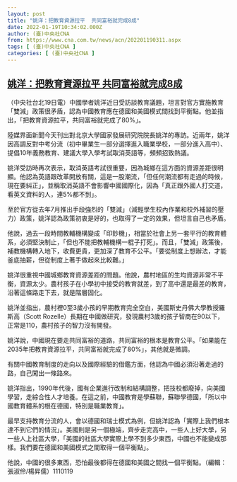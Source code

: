 ```yaml
---
layout: post
title: "姚洋：把教育資源拉平  共同富裕就完成8成"
date: 2022-01-19T10:34:02.000Z
author: (臺)中央社CNA
from: https://www.cna.com.tw/news/acn/202201190311.aspx
tags: [ (臺)中央社CNA ]
categories: [ (臺)中央社CNA ]
---
```

<!--1642588442000-->
[姚洋：把教育資源拉平  共同富裕就完成8成](https://www.cna.com.tw/news/acn/202201190311.aspx)
------

<div>
<div></div><div><p>（中央社台北19日電）中國學者姚洋近日受訪談教育議題，坦言對官方實施教育「雙減」政策很矛盾，認為中國教育應在德國和美國模式間找到平衡點。他並指出，「把教育資源拉平，共同富裕就完成了80%」。</p><p>陸媒界面新聞今天刊出對北京大學國家發展研究院院長姚洋的專訪。近兩年，姚洋因高調反對中考分流（初中畢業生一部分選擇進入職業學校，一部分進入高中）、提倡10年義務教育、建議大學入學考試取消英語等，頻頻招致熱議。</p><p>姚洋受訪時再次表示，取消英語考試很重要，因為城鄉在這方面的資源差距很明顯。他認為英語跟改革開放有關，這是一股潮流，「但任何潮流都有走過的時候，現在要糾正」，並稱取消英語不會影響中國國際化，因為「真正跟外國人打交道，看英文資料的人，連5%都不到」。</p><p>至於官方從去年7月推出手段強烈的「雙減」（減輕學生校內作業和校外補習的壓力）政策，姚洋認為政策初衷是好的，也取得了一定的效果，但坦言自己也矛盾。</p><p>他說，過去一段時間教輔機構變成「印鈔機」，相當於社會上另一套平行的教育體系，必須堅決制止，「但也不能把教輔機構一棍子打死」。而且，「雙減」政策後，補教機構轉入地下，收費更貴，更加深了教育不公平。「要從制度上想辦法，才能釜底抽薪，但從制度上著手做起來比較難。」</p><p>姚洋很重視中國城鄉教育資源差距的問題。他說，農村地區的生均資源非常不平衡，資源太少。農村孩子在小學初中接受的教育就差，到了高中還是最差的教育，沿著這條路走下去，就是階層固化。</p><p>姚洋並指出，農村裡0至3歲小孩的早期教育完全空白，美國斯史丹佛大學教授羅斯高（Scott Rozelle）長期在中國做研究，發現農村3歲的孩子智商在90以下，正常是110，農村孩子的智力沒有開發。</p><p>姚洋說，中國現在要走共同富裕的道路，共同富裕的根本是教育公平。「如果能在2035年把教育資源拉平，共同富裕就完成了80%」，其他就是微調。</p><p>有關中國教育制度的走向以及國際經驗的借鑑方面，他認為中國必須沿著走過的路，自己闖出一條路來。</p><p>姚洋指出，1990年代後，國有企業進行改制和結構調整，把技校都廢掉，向美國學習，走綜合性人才培養。在這之前，中國教育是學蘇聯，蘇聯學德國，「所以中國教育體系的根在德國，特別是職業教育」。</p><p>最早支持教育分流的人，會以德國和瑞士模式為例，但姚洋認為「實際上我們根本達不到它們的情況」。美國則是另一個極端，齊步走完高中，一些人上好大學，另一些人上社區大學，「美國的社區大學實際上學不到多少東西，中國也不能變成那樣。我們要在德國和美國模式之間取得一個平衡點」。</p><p>他說，中國的很多東西，恐怕最後都得在德國和美國之間找一個平衡點。（編輯：張淑伶/楊昇儒）1110119</p></div>
</div>

